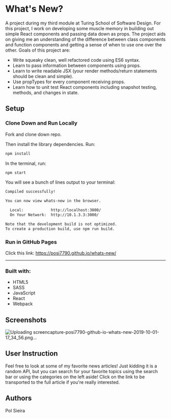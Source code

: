 # What's New?

A project during my third module at Turing School of Software Design. For this project, I work on developing some muscle memory in building out simple React components and passing data down as props. The project aids on giving me an understanding of the difference between class components and function components and getting a sense of when to use one over the other. Goals of this project are:

* Write squeaky clean, well refactored code using ES6 syntax.
* Learn to pass information between components using props.
* Learn to write readable JSX (your render methods/return statements should be clean and simple).
* Use propTypes for every component receiving props.
* Learn how to unit test React components including snapshot testing, methods, and changes in state.


## Setup

### Clone Down and Run Locally

Fork and clone down repo.

Then install the library dependencies. Run:

```bash
npm install
```

In the terminal, run:

```bash
npm start
```

You will see a bunch of lines output to your terminal: 

```bash
Compiled successfully!

You can now view whats-new in the browser.

  Local:            http://localhost:3000/
  On Your Network:  http://10.1.3.3:3000/

Note that the development build is not optimized.
To create a production build, use npm run build.
```

### Run in GitHub Pages

Click this link: https://posi7790.github.io/whats-new/

---

### Built with:

* HTML5
* SASS
* JavaScript
* React
* Webpack

## Screenshots

![Uploading screencapture-posi7790-github-io-whats-new-2019-10-01-17_34_56.png…]()



## User Instruction

Feel free to look at some of my favorite news articles! Just kidding it is a random API, but you can search for your favorite topics using the search bar or using the categories on the left aside! Click on the link to be transported to the full article if you're really interested.

## Authors

Pol Sieira
